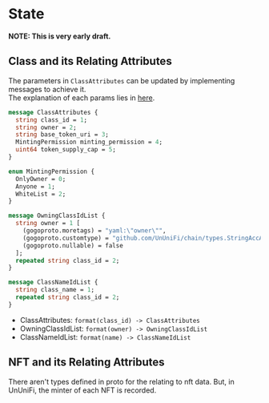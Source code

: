 # State

**NOTE: This is very early draft.**

## Class and its Relating Attributes

The parameters in `ClassAttributes` can be updated by implementing messages to achieve it.   
The explanation of each params lies in [here](https://github.com/UnUniFi/chain/blob/design/spec/x/nftmint/spec/02_state.md).

```protobuf
message ClassAttributes {
  string class_id = 1;
  string owner = 2;
  string base_token_uri = 3;
  MintingPermission minting_permission = 4;
  uint64 token_supply_cap = 5;
}

enum MintingPermission {
  OnlyOwner = 0;
  Anyone = 1;
  WhiteList = 2;
}

message OwningClassIdList {
  string owner = 1 [
    (gogoproto.moretags) = "yaml:\"owner\"",
    (gogoproto.customtype) = "github.com/UnUniFi/chain/types.StringAccAddress",
    (gogoproto.nullable) = false
  ];
  repeated string class_id = 2;
}

message ClassNameIdList {
  string class_name = 1;
  repeated string class_id = 2;
}
```

- ClassAttributes: `format(class_id) -> ClassAttributes`
- OwningClassIdList: `format(owner) -> OwningClassIdList`
- ClassNameIdList: `format(name) -> ClassNameIdList`

## NFT and its Relating Attributes

There aren't types defined in proto for the relating to nft data.
But, in UnUniFi, the minter of each NFT is recorded.
